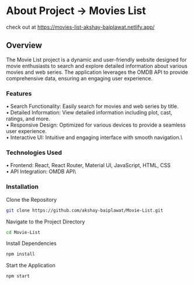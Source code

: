 # About Project -> Movies List

check out at https://movies-list-akshay-baiplawat.netlify.app/
## Overview
The Movie List project is a dynamic and user-friendly website designed for movie enthusiasts to search and explore detailed information about various movies and web series. The application leverages the OMDB API to provide comprehensive data, ensuring an engaging user experience.

### Features
• Search Functionality: Easily search for movies and web series by title.\
• Detailed Information: View detailed information including plot, cast, ratings, and more.\
• Responsive Design: Optimized for various devices to provide a seamless user experience.\
• Interactive UI: Intuitive and engaging interface with smooth navigation.\

### Technologies Used
• Frontend: React, React Router, Material UI, JavaScript, HTML, CSS\
• API Integration: OMDB API\

### Installation
Clone the Repository
```bash
git clone https://github.com/akshay-baiplawat/Movie-List.git
```
Navigate to the Project Directory
```bash
cd Movie-List
```
Install Dependencies
```bash
npm install
```
Start the Application
```bash
npm start
```

